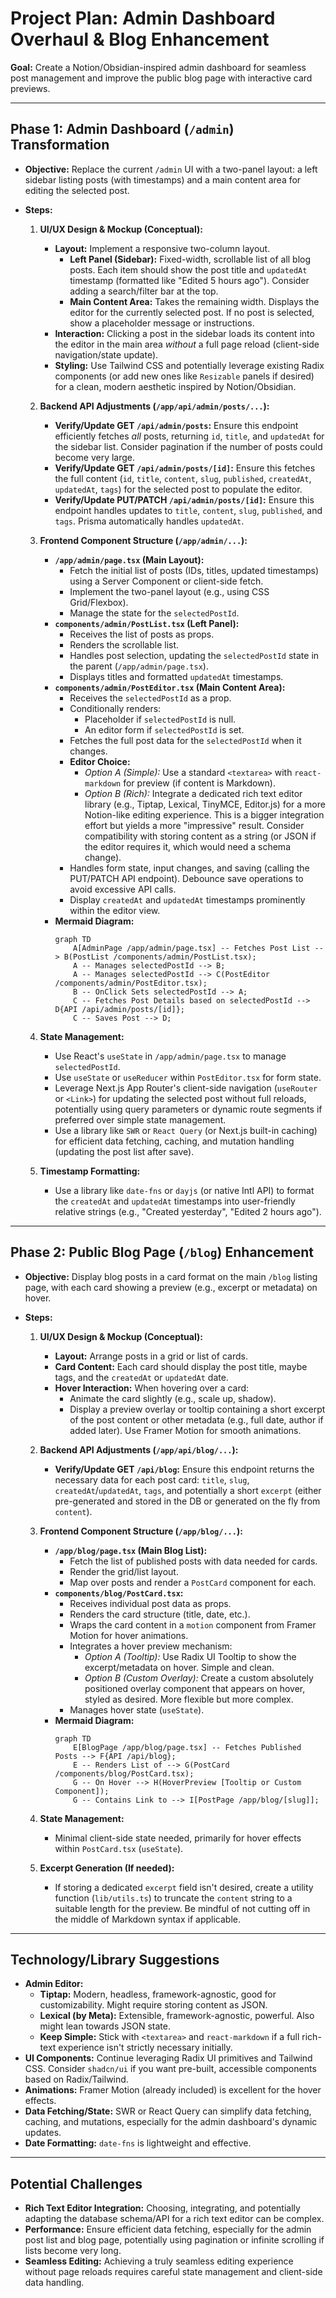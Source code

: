 # Project Plan: Admin Dashboard Overhaul & Blog Enhancement

**Goal:** Create a Notion/Obsidian-inspired admin dashboard for seamless post management and improve the public blog page with interactive card previews.

---

## Phase 1: Admin Dashboard (`/admin`) Transformation

*   **Objective:** Replace the current `/admin` UI with a two-panel layout: a left sidebar listing posts (with timestamps) and a main content area for editing the selected post.

*   **Steps:**

    1.  **UI/UX Design & Mockup (Conceptual):**
        *   **Layout:** Implement a responsive two-column layout.
            *   **Left Panel (Sidebar):** Fixed-width, scrollable list of all blog posts. Each item should show the post title and `updatedAt` timestamp (formatted like "Edited 5 hours ago"). Consider adding a search/filter bar at the top.
            *   **Main Content Area:** Takes the remaining width. Displays the editor for the currently selected post. If no post is selected, show a placeholder message or instructions.
        *   **Interaction:** Clicking a post in the sidebar loads its content into the editor in the main area *without* a full page reload (client-side navigation/state update).
        *   **Styling:** Use Tailwind CSS and potentially leverage existing Radix components (or add new ones like `Resizable` panels if desired) for a clean, modern aesthetic inspired by Notion/Obsidian.

    2.  **Backend API Adjustments (`/app/api/admin/posts/...`):**
        *   **Verify/Update GET `/api/admin/posts`:** Ensure this endpoint efficiently fetches *all* posts, returning `id`, `title`, and `updatedAt` for the sidebar list. Consider pagination if the number of posts could become very large.
        *   **Verify/Update GET `/api/admin/posts/[id]`:** Ensure this fetches the full content (`id`, `title`, `content`, `slug`, `published`, `createdAt`, `updatedAt`, `tags`) for the selected post to populate the editor.
        *   **Verify/Update PUT/PATCH `/api/admin/posts/[id]`:** Ensure this endpoint handles updates to `title`, `content`, `slug`, `published`, and `tags`. Prisma automatically handles `updatedAt`.

    3.  **Frontend Component Structure (`/app/admin/...`):**
        *   **`/app/admin/page.tsx` (Main Layout):**
            *   Fetch the initial list of posts (IDs, titles, updated timestamps) using a Server Component or client-side fetch.
            *   Implement the two-panel layout (e.g., using CSS Grid/Flexbox).
            *   Manage the state for the `selectedPostId`.
        *   **`components/admin/PostList.tsx` (Left Panel):**
            *   Receives the list of posts as props.
            *   Renders the scrollable list.
            *   Handles post selection, updating the `selectedPostId` state in the parent (`/app/admin/page.tsx`).
            *   Displays titles and formatted `updatedAt` timestamps.
        *   **`components/admin/PostEditor.tsx` (Main Content Area):**
            *   Receives the `selectedPostId` as a prop.
            *   Conditionally renders:
                *   Placeholder if `selectedPostId` is null.
                *   An editor form if `selectedPostId` is set.
            *   Fetches the full post data for the `selectedPostId` when it changes.
            *   **Editor Choice:**
                *   *Option A (Simple):* Use a standard `<textarea>` with `react-markdown` for preview (if content is Markdown).
                *   *Option B (Rich):* Integrate a dedicated rich text editor library (e.g., Tiptap, Lexical, TinyMCE, Editor.js) for a more Notion-like editing experience. This is a bigger integration effort but yields a more "impressive" result. Consider compatibility with storing content as a string (or JSON if the editor requires it, which would need a schema change).
            *   Handles form state, input changes, and saving (calling the PUT/PATCH API endpoint). Debounce save operations to avoid excessive API calls.
            *   Display `createdAt` and `updatedAt` timestamps prominently within the editor view.
        *   **Mermaid Diagram:**
            ```mermaid
            graph TD
                A[AdminPage /app/admin/page.tsx] -- Fetches Post List --> B(PostList /components/admin/PostList.tsx);
                A -- Manages selectedPostId --> B;
                A -- Manages selectedPostId --> C(PostEditor /components/admin/PostEditor.tsx);
                B -- OnClick Sets selectedPostId --> A;
                C -- Fetches Post Details based on selectedPostId --> D{API /api/admin/posts/[id]};
                C -- Saves Post --> D;
            ```

    4.  **State Management:**
        *   Use React's `useState` in `/app/admin/page.tsx` to manage `selectedPostId`.
        *   Use `useState` or `useReducer` within `PostEditor.tsx` for form state.
        *   Leverage Next.js App Router's client-side navigation (`useRouter` or `<Link>`) for updating the selected post without full reloads, potentially using query parameters or dynamic route segments if preferred over simple state management.
        *   Use a library like `SWR` or `React Query` (or Next.js built-in caching) for efficient data fetching, caching, and mutation handling (updating the post list after save).

    5.  **Timestamp Formatting:**
        *   Use a library like `date-fns` or `dayjs` (or native Intl API) to format the `createdAt` and `updatedAt` timestamps into user-friendly relative strings (e.g., "Created yesterday", "Edited 2 hours ago").

---

## Phase 2: Public Blog Page (`/blog`) Enhancement

*   **Objective:** Display blog posts in a card format on the main `/blog` listing page, with each card showing a preview (e.g., excerpt or metadata) on hover.

*   **Steps:**

    1.  **UI/UX Design & Mockup (Conceptual):**
        *   **Layout:** Arrange posts in a grid or list of cards.
        *   **Card Content:** Each card should display the post title, maybe tags, and the `createdAt` or `updatedAt` date.
        *   **Hover Interaction:** When hovering over a card:
            *   Animate the card slightly (e.g., scale up, shadow).
            *   Display a preview overlay or tooltip containing a short excerpt of the post content or other metadata (e.g., full date, author if added later). Use Framer Motion for smooth animations.

    2.  **Backend API Adjustments (`/app/api/blog/...`):**
        *   **Verify/Update GET `/api/blog`:** Ensure this endpoint returns the necessary data for each post card: `title`, `slug`, `createdAt`/`updatedAt`, `tags`, and potentially a short `excerpt` (either pre-generated and stored in the DB or generated on the fly from `content`).

    3.  **Frontend Component Structure (`/app/blog/...`):**
        *   **`/app/blog/page.tsx` (Main Blog List):**
            *   Fetch the list of published posts with data needed for cards.
            *   Render the grid/list layout.
            *   Map over posts and render a `PostCard` component for each.
        *   **`components/blog/PostCard.tsx`:**
            *   Receives individual post data as props.
            *   Renders the card structure (title, date, etc.).
            *   Wraps the card content in a `motion` component from Framer Motion for hover animations.
            *   Integrates a hover preview mechanism:
                *   *Option A (Tooltip):* Use Radix UI Tooltip to show the excerpt/metadata on hover. Simple and clean.
                *   *Option B (Custom Overlay):* Create a custom absolutely positioned overlay component that appears on hover, styled as desired. More flexible but more complex.
            *   Manages hover state (`useState`).
        *   **Mermaid Diagram:**
            ```mermaid
            graph TD
                E[BlogPage /app/blog/page.tsx] -- Fetches Published Posts --> F{API /api/blog};
                E -- Renders List of --> G(PostCard /components/blog/PostCard.tsx);
                G -- On Hover --> H(HoverPreview [Tooltip or Custom Component]);
                G -- Contains Link to --> I[PostPage /app/blog/[slug]];
            ```

    4.  **State Management:**
        *   Minimal client-side state needed, primarily for hover effects within `PostCard.tsx` (`useState`).

    5.  **Excerpt Generation (If needed):**
        *   If storing a dedicated `excerpt` field isn't desired, create a utility function (`lib/utils.ts`) to truncate the `content` string to a suitable length for the preview. Be mindful of not cutting off in the middle of Markdown syntax if applicable.

---

## Technology/Library Suggestions

*   **Admin Editor:**
    *   **Tiptap:** Modern, headless, framework-agnostic, good for customizability. Might require storing content as JSON.
    *   **Lexical (by Meta):** Extensible, framework-agnostic, powerful. Also might lean towards JSON state.
    *   **Keep Simple:** Stick with `<textarea>` and `react-markdown` if a full rich-text experience isn't strictly necessary initially.
*   **UI Components:** Continue leveraging Radix UI primitives and Tailwind CSS. Consider `shadcn/ui` if you want pre-built, accessible components based on Radix/Tailwind.
*   **Animations:** Framer Motion (already included) is excellent for the hover effects.
*   **Data Fetching/State:** SWR or React Query can simplify data fetching, caching, and mutations, especially for the admin dashboard's dynamic updates.
*   **Date Formatting:** `date-fns` is lightweight and effective.

---

## Potential Challenges

*   **Rich Text Editor Integration:** Choosing, integrating, and potentially adapting the database schema/API for a rich text editor can be complex.
*   **Performance:** Ensure efficient data fetching, especially for the admin post list and blog page, potentially using pagination or infinite scrolling if lists become very long.
*   **Seamless Editing:** Achieving a truly seamless editing experience without page reloads requires careful state management and client-side data handling.